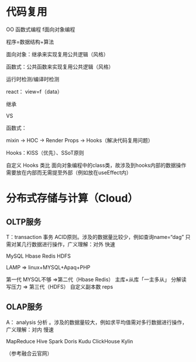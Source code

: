 # 代码复用 

OO 函数式编程  f面向对象编程

程序=数据结构+算法

面向对象：继承来实现复用公共逻辑（风格）

函数式：公共函数来实现复用公共逻辑（风格）



运行时检测/编译时检测

react： view=f（data）

继承

 VS

函数式：

mixin -> HOC -> Render Props -> Hooks（解决代码复用问题）

Hooks：KISS（优先）、SSoT原则

自定义 Hooks 类比 面向对象编程中的class类，故涉及到hooks内部的数据操作需要放在内部而无需提至外部（例如放在useEffect内）

# 分布式存储与计算（Cloud）

## OLTP服务

 T：transaction 事务 ACID原则。涉及的数据量比较少，例如查询name=“dag” 只需对某几行数据进行操作，广义理解：对外 快速

MySQL Hbase  Redis HDFS

LAMP => linux+MYSQL+Apaq+PHP

第一代 MYSQL不够 =>第二代（Hbase  Redis）  主库+从库「一主多从」 分解读写压力 => 第三代（HDFS） 自定义副本数 reps

## OLAP服务

A： analysis 分析 。涉及的数据量较大，例如求平均值需对多行数据进行操作， 广义理解：对内 慢速

MapReduce Hive Spark Doris Kudu ClickHouse Kylin



（参考融合云官网）




